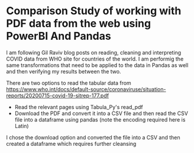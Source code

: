 # Comparison Study of working with PDF data from the web using PowerBI And Pandas

I am following Gil Raviv blog posts on reading, cleaning and interpreting COVID data from WHO site for countries of the world. I am performig the same transformations that need to be applied to the data in Pandas as well and then verifying my results between the two.


There are two options to read the tabular data from https://www.who.int/docs/default-source/coronaviruse/situation-reports/20200715-covid-19-sitrep-177.pdf

* Read the relevant pages using Tabula_Py's read_pdf
* Download the PDF and convert it into a CSV file and then read the CSV file into a dataframe using pandas (note the encoding required here is Latin)

I chose the download option and converted the file into a CSV and then created a dataframe which requires further cleansing
